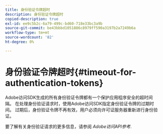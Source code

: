 ```yaml
---
title: 身份验证令牌超时
description: 身份验证令牌超时
copied-description: true
exl-id: ee9c5b2c-6a79-499c-bd60-718e33bc3a9b
source-git-commit: be43bbbd1051886c8979ff590a3197b2a7249b6a
workflow-type: tm+mt
source-wordcount: '82'
ht-degree: 0%

---
```


# 身份验证令牌超时{#timeout-for-authentication-tokens}

Adobe访问SDK生成的所有身份验证令牌都有一个保护应用程序安全的超时间隔。 在处理身份验证请求时，使用Adobe访问SDK指定身份验证令牌的过期时间。 过期后，身份验证令牌不再有效，用户必须向许可证服务器重新进行身份验证。

要了解有关身份验证请求的更多信息，请参阅 *Adobe访问API参考*.

